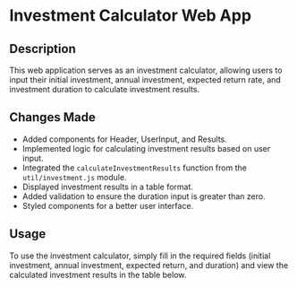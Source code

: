 # Investment Calculator Web App

## Description

This web application serves as an investment calculator, allowing users to input their initial investment, annual investment, expected return rate, and investment duration to calculate investment results.

## Changes Made

- Added components for Header, UserInput, and Results.
- Implemented logic for calculating investment results based on user input.
- Integrated the `calculateInvestmentResults` function from the `util/investment.js` module.
- Displayed investment results in a table format.
- Added validation to ensure the duration input is greater than zero.
- Styled components for a better user interface.

## Usage

To use the investment calculator, simply fill in the required fields (initial investment, annual investment, expected return, and duration) and view the calculated investment results in the table below.
